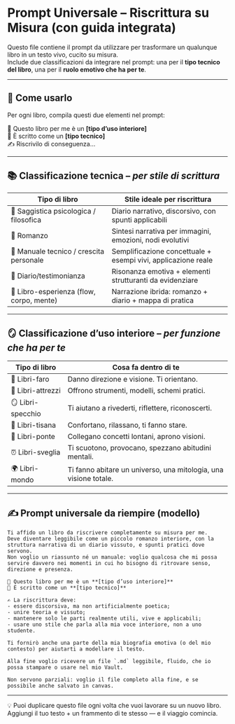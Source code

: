# Prompt Universale – Riscrittura su Misura (con guida integrata)

Questo file contiene il prompt da utilizzare per trasformare un qualunque libro in un testo vivo, cucito su misura.  
Include due classificazioni da integrare nel prompt: una per il **tipo tecnico del libro**, una per il **ruolo emotivo che ha per te**.

---

## 🧠 Come usarlo

Per ogni libro, compila questi due elementi nel prompt:

📌 Questo libro per me è un **[tipo d’uso interiore]**  
📄 È scritto come un **[tipo tecnico]**  
✍️ Riscrivilo di conseguenza...

---

## 📚 Classificazione tecnica – *per stile di scrittura*

| Tipo di libro                             | Stile ideale per riscrittura                                             |
|------------------------------------------|--------------------------------------------------------------------------|
| 📘 Saggistica psicologica / filosofica    | Diario narrativo, discorsivo, con spunti applicabili                     |
| 📕 Romanzo                                | Sintesi narrativa per immagini, emozioni, nodi evolutivi                 |
| 📙 Manuale tecnico / crescita personale   | Semplificazione concettuale + esempi vivi, applicazione reale            |
| 📓 Diario/testimonianza                   | Risonanza emotiva + elementi strutturanti da evidenziare                 |
| 📗 Libro-esperienza (flow, corpo, mente)  | Narrazione ibrida: romanzo + diario + mappa di pratica                   |

---

## 🪞 Classificazione d’uso interiore – *per funzione che ha per te*

| Tipo di libro    | Cosa fa dentro di te                                                   |
|------------------|------------------------------------------------------------------------|
| 📍 Libri-faro     | Danno direzione e visione. Ti orientano.                              |
| 🧰 Libri-attrezzi | Offrono strumenti, modelli, schemi pratici.                           |
| 🪞 Libri-specchio | Ti aiutano a rivederti, riflettere, riconoscerti.                     |
| 🍵 Libri-tisana   | Confortano, rilassano, ti fanno stare.                                |
| 🌉 Libri-ponte    | Collegano concetti lontani, aprono visioni.                           |
| ⏰ Libri-sveglia  | Ti scuotono, provocano, spezzano abitudini mentali.                   |
| 🌍 Libri-mondo    | Ti fanno abitare un universo, una mitologia, una visione totale.      |

---

## ✍️ Prompt universale da riempire (modello)

```
Ti affido un libro da riscrivere completamente su misura per me.  
Deve diventare leggibile come un piccolo romanzo interiore, con la struttura narrativa di un diario vissuto, e spunti pratici dove servono.  
Non voglio un riassunto né un manuale: voglio qualcosa che mi possa servire davvero nei momenti in cui ho bisogno di ritrovare senso, direzione e presenza.

📌 Questo libro per me è un **[tipo d’uso interiore]**  
📄 È scritto come un **[tipo tecnico]**

✍️ La riscrittura deve:
- essere discorsiva, ma non artificialmente poetica;
- unire teoria e vissuto;
- mantenere solo le parti realmente utili, vive e applicabili;
- usare uno stile che parla alla mia voce interiore, non a uno studente.

Ti fornirò anche una parte della mia biografia emotiva (o del mio contesto) per aiutarti a modellare il testo.

Alla fine voglio ricevere un file `.md` leggibile, fluido, che io possa stampare o usare nel mio Vault.

Non servono parziali: voglio il file completo alla fine, e se possibile anche salvato in canvas.
```

---

💡 Puoi duplicare questo file ogni volta che vuoi lavorare su un nuovo libro.  
Aggiungi il tuo testo + un frammento di te stesso — e il viaggio comincia.
